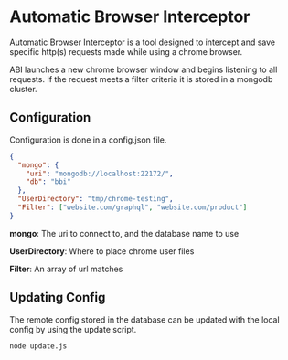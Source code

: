 # Automatic Browser Interceptor

Automatic Browser Interceptor is a tool designed to intercept and save specific http(s) requests made while using a chrome browser.

ABI launches a new chrome browser window and begins listening to all requests. If the request meets a filter criteria it is stored in a mongodb cluster.

## Configuration

Configuration is done in a config.json file.

```json
{
  "mongo": {
    "uri": "mongodb://localhost:22172/",
    "db": "bbi"
  },
  "UserDirectory": "tmp/chrome-testing",
  "Filter": ["website.com/graphql", "website.com/product"]
}
```

**mongo**: The uri to connect to, and the database name to use

**UserDirectory**: Where to place chrome user files

**Filter**: An array of url matches

## Updating Config

The remote config stored in the database can be updated with the local config by using the update script.

```
node update.js
```

